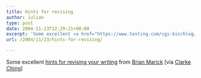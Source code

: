 ```yaml
---
title: Hints for revising
author: Julian
type: post
date: 2004-11-23T12:29:21+00:00
excerpt: 'Some excellent <a href="https://www.testing.com/cgi-bin/blog/2004/11/16#two-sentences">hints for revising your writing</a> from <a href="https://www.testing.com/cgi-bin/blog">Brian Marick</a> [via <a href="https://www.clarkeching.com/">Clarke Ching</a>]'
url: /2004/11/23/hints-for-revising/

---
```

Some excellent [hints for revising your writing][1] from [Brian Marick][2] [via [Clarke Ching][3]]

 [1]: https://www.testing.com/cgi-bin/blog/2004/11/16#two-sentences
 [2]: https://www.testing.com/cgi-bin/blog
 [3]: https://www.clarkeching.com/